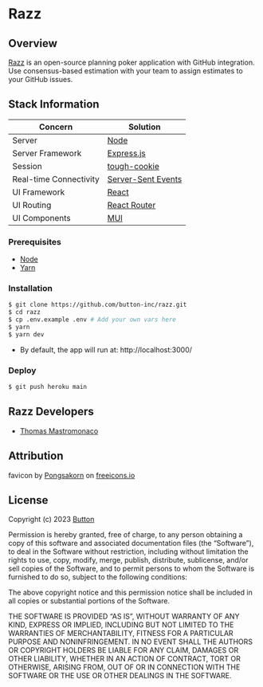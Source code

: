 Razz
====

## Overview

[Razz](https://razz.herokuapp.com/) is an open-source planning poker application with GitHub integration.
Use consensus-based estimation with your team to assign estimates to your GitHub issues.

## Stack Information
| Concern                | Solution                                                        |
| ---------------------- | --------------------------------------------------------------- |
| Server                 | [Node](https://nodejs.org/)                                     |
| Server Framework       | [Express.js](https://expressjs.com/)                            |
| Session                | [tough-cookie](https://github.com/salesforce/tough-cookie)      |
| Real-time Connectivity | [Server-Sent Events](https://developer.mozilla.org/en-US/docs/Web/API/Server-sent_events)      |
| UI Framework           | [React](https://facebook.github.io/react/)                      |
| UI Routing             | [React Router](https://reactrouter.com/en/main)                 |
| UI Components          | [MUI](https://mui.com/)                                         |


### Prerequisites

- [Node](https://nodejs.org/en/download/)
- [Yarn](https://classic.yarnpkg.com/en/docs/cli/install/)

### Installation

```bash
$ git clone https://github.com/button-inc/razz.git
$ cd razz
$ cp .env.example .env # Add your own vars here
$ yarn
$ yarn dev
```

- By default, the app will run at: http://localhost:3000/

### Deploy

```bash
$ git push heroku main
```

## Razz Developers

- [Thomas Mastromonaco](https://github.com/tmastrom)


## Attribution

favicon by <a href="https://freeicons.io/profile/127310">Pongsakorn</a> on <a href="https://freeicons.io">freeicons.io</a>

## License

Copyright (c) 2023 [Button](https://www.button.is/)

Permission is hereby granted, free of charge, to any person obtaining a copy of this software and associated documentation files (the “Software”), to deal in the Software without restriction, including without limitation the rights to use, copy, modify, merge, publish, distribute, sublicense, and/or sell copies of the Software, and to permit persons to whom the Software is furnished to do so, subject to the following conditions:

The above copyright notice and this permission notice shall be included in all copies or substantial portions of the Software.

THE SOFTWARE IS PROVIDED “AS IS”, WITHOUT WARRANTY OF ANY KIND, EXPRESS OR IMPLIED, INCLUDING BUT NOT LIMITED TO THE WARRANTIES OF MERCHANTABILITY, FITNESS FOR A PARTICULAR PURPOSE AND NONINFRINGEMENT. IN NO EVENT SHALL THE AUTHORS OR COPYRIGHT HOLDERS BE LIABLE FOR ANY CLAIM, DAMAGES OR OTHER LIABILITY, WHETHER IN AN ACTION OF CONTRACT, TORT OR OTHERWISE, ARISING FROM, OUT OF OR IN CONNECTION WITH THE SOFTWARE OR THE USE OR OTHER DEALINGS IN THE SOFTWARE.
